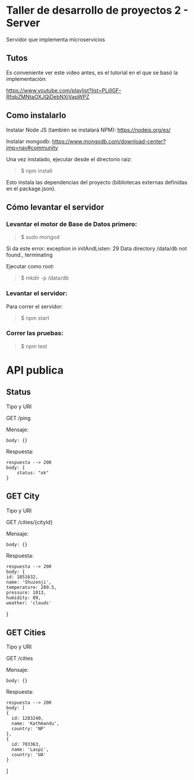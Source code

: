 # Taller de desarrollo de proyectos 2 - Server

Servidor que implementa microservicios 


## Tutos

Es conveniente ver este video antes, es el tutorial en el que se basó la implementación:

https://www.youtube.com/playlist?list=PLillGF-RfqbZMNtaOXJQiDebNXjVapWPZ

## Como instalarlo

Instalar Node JS (también se instalará NPM):
https://nodejs.org/es/

Instalar mongodb:
https://www.mongodb.com/download-center?jmp=nav#community


Una vez instalado, ejecutar desde el directorio raiz:

> $ npm install

Esto instala las dependencias del proyecto (bibliotecas externas definidas en el package.json).

## Cómo levantar el servidor

### Levantar el motor de Base de Datos primero:

> $ sudo mongod

Si da este error:
exception in initAndListen: 29 Data directory /data/db not found., terminating

Ejecutar como root:
> $ mkdir -p /data/db

### Levantar el servidor:

Para correr el servidor:

> $ npm start

### Correr las pruebas:

> $ npm test

# API publica

## Status
Tipo y URI

GET /ping

Mensaje:

    body: {}

Respuesta:

	respuesta --> 200
	body: {
		status: "ok"
	}

## GET City
Tipo y URI

GET /cities/{cityId}

Mensaje:

    body: {}

Respuesta:

	respuesta --> 200
	body: {
    id: 1851632,
    name: 'Shuzenji',
    temperature: 289.5,
    pressure: 1013,
    humidity: 89,
    weather: 'clouds'
  }

## GET Cities
Tipo y URI

GET /cities

Mensaje:

    body: {}

Respuesta:

	respuesta --> 200
	body: [
    {
      id: 1283240,
      name: 'Kathmandu',
      country: 'NP'
    },
    {
      id: 703363,
      name: 'Laspi',
      country: 'UA'
    }
  ]
